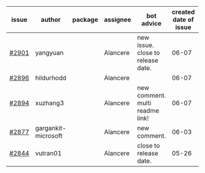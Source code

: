 | issue | author | package | assignee | bot advice | created date of issue | target release date | date from target |
| ------ | ------ | ------ | ------ | ------ | ------ | ------ | :-----: |
| [#2901](https://github.com/Azure/sdk-release-request/issues/2901) | yangyuan |  | Alancere | new issue. close to release date.  | 06-07 | 06-09 | 0 |
| [#2896](https://github.com/Azure/sdk-release-request/issues/2896) | hildurhodd |  | Alancere |  | 06-07 | 06-21 |  |
| [#2894](https://github.com/Azure/sdk-release-request/issues/2894) | xuzhang3 |  | Alancere | new comment. multi readme link! | 06-07 | 06-21 |  |
| [#2877](https://github.com/Azure/sdk-release-request/issues/2877) | gargankit-microsoft |  | Alancere | new comment. | 06-03 | 06-30 |  |
| [#2844](https://github.com/Azure/sdk-release-request/issues/2844) | vutran01 |  | Alancere | close to release date.  | 05-26 | 06-09 | 0 |
